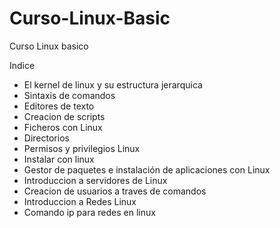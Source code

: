 # Curso-Linux-Basic
Curso Linux basico 

Indice

- El kernel de linux y su estructura jerarquica
- Sintaxis de comandos 
- Editores de texto
- Creacion de scripts 
- Ficheros con Linux
- Directorios
- Permisos y privilegios Linux
- Instalar con linux
- Gestor de paquetes e instalación de aplicaciones con Linux
- Introduccion a servidores de Linux 
- Creacion de usuarios a traves de comandos 
- Introduccion a Redes Linux
- Comando ip para redes en linux 








